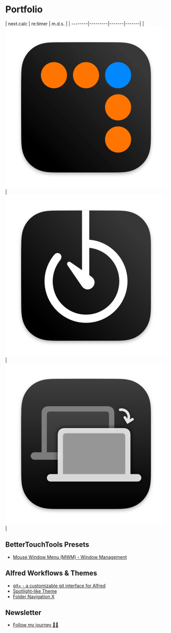 # Portfolio

| next.calc      | re:timer    | m.d.s.   |
| --------|---------|-------|-------|
| [![](assets/images/source/nextcalc/appicon.png)](https://jangelsb.github.io/calc)  | [![](assets/images/source/retimer/appicon.png)](https://jangelsb.github.io/timer)    | [![](assets/images/source/mds/appicon.png)](https://jangelsb.github.io/mds)    |


## BetterTouchTools Presets
- [Mouse Window Menu (MWM) - Window Management](https://community.folivora.ai/t/mouse-window-menu-mwm-window-management-via-floating-menu/33055)


## Alfred Workflows & Themes
- [git+ - a customizable git interface for Alfred](https://www.alfredforum.com/topic/22463-gitx-a-customizable-git-interface-for-alfred/)
- [Spotlight-like Theme](https://www.alfredforum.com/topic/22462-spotlight-like-theme/)
- [ Folder Navigation X](https://www.alfredforum.com/topic/22461-folder-navigation-x/)


## Newsletter
- [Follow my journey 👨‍💻](https://forms.gle/ZxvjMGiSwkbU3mtf8)
